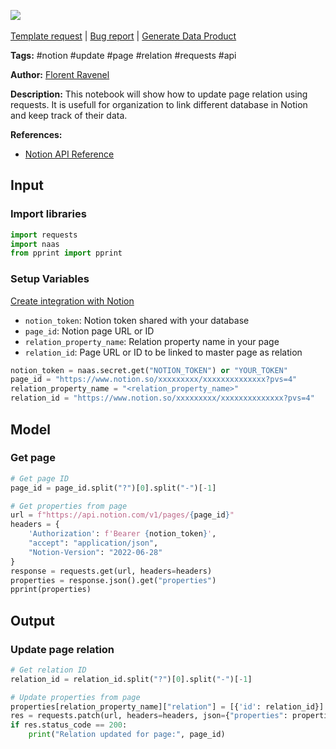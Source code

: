 <a href="https://app.naas.ai/user-redirect/naas/downloader?url=https://raw.githubusercontent.com/jupyter-naas/awesome-notebooks/master/Notion/Notion_Update_page_relation.ipynb" target="_parent"><img src="https://naasai-public.s3.eu-west-3.amazonaws.com/open_in_naas.svg"/></a><br><br><a href="https://github.com/jupyter-naas/awesome-notebooks/issues/new?assignees=&labels=&template=template-request.md&title=Tool+-+Action+of+the+notebook+">Template request</a> | <a href="https://github.com/jupyter-naas/awesome-notebooks/issues/new?assignees=&labels=bug&template=bug_report.md&title=Notion+-+Update+page+relation:+Error+short+description">Bug report</a> | <a href="https://app.naas.ai/user-redirect/naas/downloader?url=https://raw.githubusercontent.com/jupyter-naas/awesome-notebooks/master/Naas/Naas_Start_data_product.ipynb" target="_parent">Generate Data Product</a>

**Tags:** #notion #update #page #relation #requests #api

**Author:** [Florent Ravenel](https://linkedin.com/in/florent-ravenel)

**Description:** This notebook will show how to update page relation using requests. It is usefull for organization to link different database in Notion and keep track of their data.

**References:**
- [Notion API Reference](https://developers.notion.com/reference/page-property-values#relation)

## Input

### Import libraries


```python
import requests
import naas
from pprint import pprint
```

### Setup Variables
[Create integration with Notion](https://developers.notion.com/docs/create-a-notion-integration)
- `notion_token`: Notion token shared with your database
- `page_id`: Notion page URL or ID
- `relation_property_name`: Relation property name in your page
- `relation_id`: Page URL or ID to be linked to master page as relation


```python
notion_token = naas.secret.get("NOTION_TOKEN") or "YOUR_TOKEN"
page_id = "https://www.notion.so/xxxxxxxxx/xxxxxxxxxxxxxx?pvs=4"
relation_property_name = "<relation_property_name>"
relation_id = "https://www.notion.so/xxxxxxxxx/xxxxxxxxxxxxxx?pvs=4"
```

## Model

### Get page


```python
# Get page ID
page_id = page_id.split("?")[0].split("-")[-1]

# Get properties from page
url = f"https://api.notion.com/v1/pages/{page_id}"
headers = {
    'Authorization': f'Bearer {notion_token}',
    "accept": "application/json",
    "Notion-Version": "2022-06-28"
}
response = requests.get(url, headers=headers)
properties = response.json().get("properties")
pprint(properties)
```

## Output

### Update page relation


```python
# Get relation ID
relation_id = relation_id.split("?")[0].split("-")[-1]

# Update properties from page
properties[relation_property_name]["relation"] = [{'id': relation_id}]
res = requests.patch(url, headers=headers, json={"properties": properties})
if res.status_code == 200:
    print("Relation updated for page:", page_id)
```
